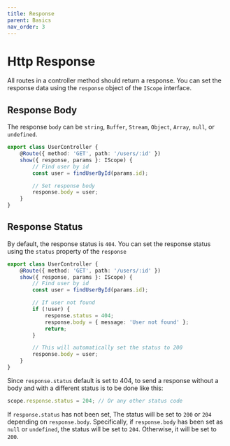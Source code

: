 ```yaml
---
title: Response
parent: Basics
nav_order: 3
---
```


# Http Response

All routes in a controller method should return a response. You can set the response data using the `response` object of
the `IScope` interface.

## Response Body

The response `body` can be `string`, `Buffer`, `Stream`, `Object`, `Array`, `null`, or `undefined`.

```typescript
export class UserController {
    @Route({ method: 'GET', path: '/users/:id' })
    show({ response, params }: IScope) {
        // Find user by id
        const user = findUserById(params.id);

        // Set response body
        response.body = user;
    }
}
```

## Response Status

By default, the response status is `404`. You can set the response status using the `status` property of the `response`

```typescript
export class UserController {
    @Route({ method: 'GET', path: '/users/:id' })
    show({ response, params }: IScope) {
        // Find user by id
        const user = findUserById(params.id);

        // If user not found
        if (!user) {
            response.status = 404;
            response.body = { message: 'User not found' };
            return;
        }

        // This will automatically set the status to 200
        response.body = user;
    }
}
```

Since `response.status` default is set to 404, to send a response without a body and with a different status is to be
done like this:

```typescript
scope.response.status = 204; // Or any other status code
```

If `response.status` has not been set, The status will be set to `200` or `204` depending on `response.body`.
Specifically, if `response.body` has been set as `null` or `undefined`, the status will be set to `204`. Otherwise, it
will be set to `200`.
